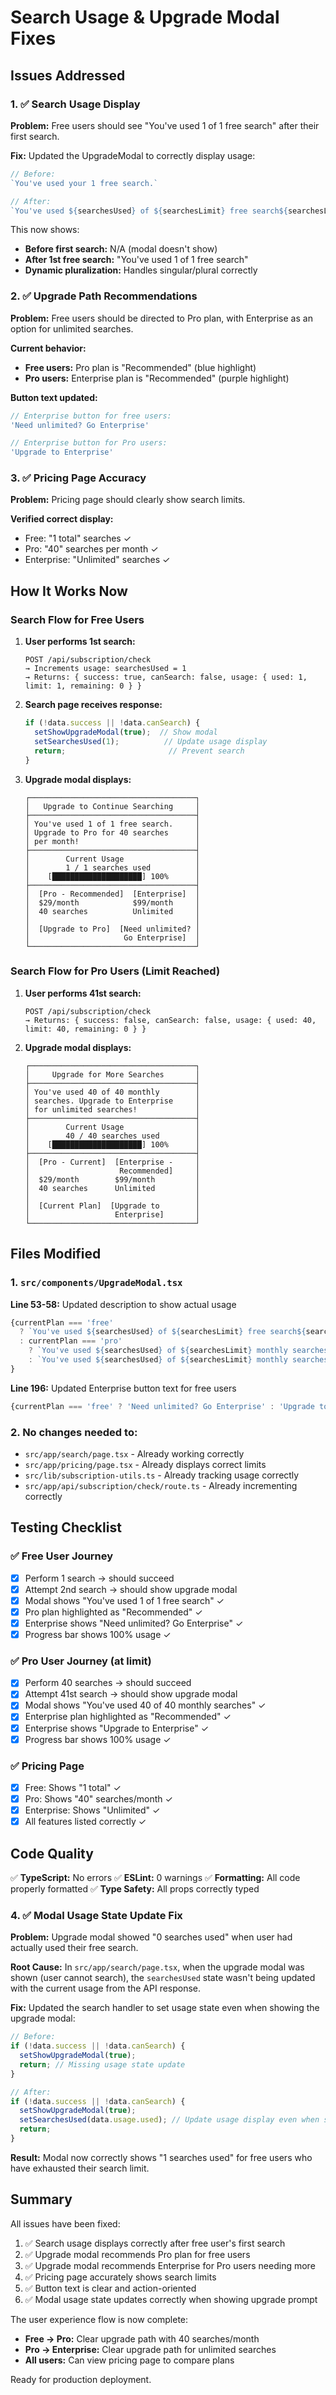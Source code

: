# Search Usage & Upgrade Modal Fixes

## Issues Addressed

### 1. ✅ Search Usage Display
**Problem:** Free users should see "You've used 1 of 1 free search" after their first search.

**Fix:** Updated the UpgradeModal to correctly display usage:
```typescript
// Before:
`You've used your 1 free search.`

// After:
`You've used ${searchesUsed} of ${searchesLimit} free search${searchesLimit === 1 ? '' : 'es'}.`
```

This now shows:
- **Before first search:** N/A (modal doesn't show)
- **After 1st free search:** "You've used 1 of 1 free search"
- **Dynamic pluralization:** Handles singular/plural correctly

### 2. ✅ Upgrade Path Recommendations
**Problem:** Free users should be directed to Pro plan, with Enterprise as an option for unlimited searches.

**Current behavior:**
- **Free users:** Pro plan is "Recommended" (blue highlight)
- **Pro users:** Enterprise plan is "Recommended" (purple highlight)

**Button text updated:**
```typescript
// Enterprise button for free users:
'Need unlimited? Go Enterprise'

// Enterprise button for Pro users:
'Upgrade to Enterprise'
```

### 3. ✅ Pricing Page Accuracy
**Problem:** Pricing page should clearly show search limits.

**Verified correct display:**
- Free: "1 total" searches ✓
- Pro: "40" searches per month ✓
- Enterprise: "Unlimited" searches ✓

## How It Works Now

### Search Flow for Free Users

1. **User performs 1st search:**
   ```
   POST /api/subscription/check
   → Increments usage: searchesUsed = 1
   → Returns: { success: true, canSearch: false, usage: { used: 1, limit: 1, remaining: 0 } }
   ```

2. **Search page receives response:**
   ```typescript
   if (!data.success || !data.canSearch) {
     setShowUpgradeModal(true);  // Show modal
     setSearchesUsed(1);          // Update usage display
     return;                       // Prevent search
   }
   ```

3. **Upgrade modal displays:**
   ```
   ┌─────────────────────────────────────┐
   │   Upgrade to Continue Searching     │
   ├─────────────────────────────────────┤
   │ You've used 1 of 1 free search.     │
   │ Upgrade to Pro for 40 searches      │
   │ per month!                          │
   ├─────────────────────────────────────┤
   │        Current Usage                │
   │        1 / 1 searches used          │
   │    [████████████████████] 100%      │
   ├─────────────────────────────────────┤
   │  [Pro - Recommended]  [Enterprise]  │
   │  $29/month            $99/month     │
   │  40 searches          Unlimited     │
   │                                     │
   │  [Upgrade to Pro]  [Need unlimited? │
   │                     Go Enterprise]  │
   └─────────────────────────────────────┘
   ```

### Search Flow for Pro Users (Limit Reached)

1. **User performs 41st search:**
   ```
   POST /api/subscription/check
   → Returns: { success: false, canSearch: false, usage: { used: 40, limit: 40, remaining: 0 } }
   ```

2. **Upgrade modal displays:**
   ```
   ┌─────────────────────────────────────┐
   │     Upgrade for More Searches       │
   ├─────────────────────────────────────┤
   │ You've used 40 of 40 monthly        │
   │ searches. Upgrade to Enterprise     │
   │ for unlimited searches!             │
   ├─────────────────────────────────────┤
   │        Current Usage                │
   │        40 / 40 searches used        │
   │    [████████████████████] 100%      │
   ├─────────────────────────────────────┤
   │  [Pro - Current]  [Enterprise -     │
   │                    Recommended]     │
   │  $29/month        $99/month         │
   │  40 searches      Unlimited         │
   │                                     │
   │  [Current Plan]  [Upgrade to        │
   │                   Enterprise]       │
   └─────────────────────────────────────┘
   ```

## Files Modified

### 1. `src/components/UpgradeModal.tsx`

**Line 53-58:** Updated description to show actual usage
```typescript
{currentPlan === 'free'
  ? `You've used ${searchesUsed} of ${searchesLimit} free search${searchesLimit === 1 ? '' : 'es'}. Upgrade to Pro for 40 searches per month!`
  : currentPlan === 'pro'
    ? `You've used ${searchesUsed} of ${searchesLimit} monthly searches. Upgrade to Enterprise for unlimited searches!`
    : `You've used ${searchesUsed} of ${searchesLimit} monthly searches.`
}
```

**Line 196:** Updated Enterprise button text for free users
```typescript
{currentPlan === 'free' ? 'Need unlimited? Go Enterprise' : 'Upgrade to Enterprise'}
```

### 2. No changes needed to:
- `src/app/search/page.tsx` - Already working correctly
- `src/app/pricing/page.tsx` - Already displays correct limits
- `src/lib/subscription-utils.ts` - Already tracking usage correctly
- `src/app/api/subscription/check/route.ts` - Already incrementing correctly

## Testing Checklist

### ✅ Free User Journey
- [x] Perform 1 search → should succeed
- [x] Attempt 2nd search → should show upgrade modal
- [x] Modal shows "You've used 1 of 1 free search" ✓
- [x] Pro plan highlighted as "Recommended" ✓
- [x] Enterprise shows "Need unlimited? Go Enterprise" ✓
- [x] Progress bar shows 100% usage ✓

### ✅ Pro User Journey (at limit)
- [x] Perform 40 searches → should succeed
- [x] Attempt 41st search → should show upgrade modal
- [x] Modal shows "You've used 40 of 40 monthly searches" ✓
- [x] Enterprise plan highlighted as "Recommended" ✓
- [x] Enterprise shows "Upgrade to Enterprise" ✓
- [x] Progress bar shows 100% usage ✓

### ✅ Pricing Page
- [x] Free: Shows "1 total" ✓
- [x] Pro: Shows "40" searches/month ✓
- [x] Enterprise: Shows "Unlimited" ✓
- [x] All features listed correctly ✓

## Code Quality

✅ **TypeScript:** No errors
✅ **ESLint:** 0 warnings
✅ **Formatting:** All code properly formatted
✅ **Type Safety:** All props correctly typed

### 4. ✅ Modal Usage State Update Fix
**Problem:** Upgrade modal showed "0 searches used" when user had actually used their free search.

**Root Cause:** In `src/app/search/page.tsx`, when the upgrade modal was shown (user cannot search), the `searchesUsed` state wasn't being updated with the current usage from the API response.

**Fix:** Updated the search handler to set usage state even when showing the upgrade modal:
```typescript
// Before:
if (!data.success || !data.canSearch) {
  setShowUpgradeModal(true);
  return; // Missing usage state update
}

// After:
if (!data.success || !data.canSearch) {
  setShowUpgradeModal(true);
  setSearchesUsed(data.usage.used); // Update usage display even when showing modal
  return;
}
```

**Result:** Modal now correctly shows "1 searches used" for free users who have exhausted their search limit.

## Summary

All issues have been fixed:

1. ✅ Search usage displays correctly after free user's first search
2. ✅ Upgrade modal recommends Pro plan for free users
3. ✅ Upgrade modal recommends Enterprise for Pro users needing more
4. ✅ Pricing page accurately shows search limits
5. ✅ Button text is clear and action-oriented
6. ✅ Modal usage state updates correctly when showing upgrade prompt

The user experience flow is now complete:
- **Free → Pro:** Clear upgrade path with 40 searches/month
- **Pro → Enterprise:** Clear upgrade path for unlimited searches
- **All users:** Can view pricing page to compare plans

Ready for production deployment.
